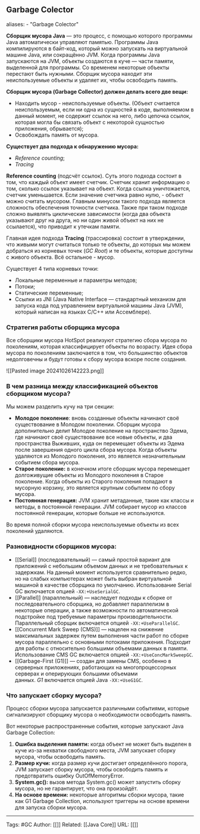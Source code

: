 ## Garbage Colector
aliases: 
	- "Garbage Colector"

**Сборщик мусора Java** — это процесс, с помощью которого программы Java автоматически управляют памятью. Программы Java компилируются в байт-код, который можно запускать на виртуальной машине Java, или сокращённо JVM. Когда программы Java запускаются на JVM, объекты создаются в куче — части памяти, выделенной для программы. Со временем некоторые объекты перестают быть нужными. Сборщик мусора находит эти неиспользуемые объекты и удаляет их, чтобы освободить память.

**Сборщик мусора (Garbage Collector) должен делать всего две вещи:**
- Находить мусор - неиспользуемые объекты. (Объект считается неиспользуемым, если ни одна из сущностей в коде, выполняемом в данный момент, не содержит ссылок на него, либо цепочка ссылок, которая могла бы связать объект с некоторой сущностью приложения, обрывается);
- Освобождать память от мусора.

**Существует два подхода к обнаружению мусора:**
- _Reference counting_;
- _Tracing_
  
**Reference counting** (подсчёт ссылок). Суть этого подхода состоит в том, что каждый объект имеет счетчик. Счетчик хранит информацию о том, сколько ссылок указывает на объект. Когда ссылка уничтожается, счетчик уменьшается. Если значение счетчика равно нулю, - объект можно считать мусором. Главным минусом такого подхода является сложность обеспечения точности счетчика. Также при таком подходе сложно выявлять циклические зависимости (когда два объекта указывают друг на друга, но ни один живой объект на них не ссылается), что приводит к утечкам памяти.

Главная идея подхода **Tracing** (трассировка) состоит в утверждении, что живыми могут считаться только те объекты, до которых мы можем добраться из корневых точек (_GC Root_) и те объекты, которые доступны с живого объекта. Всё остальное - мусор.

Существует 4 типа корневых точки:
- Локальные переменные и параметры методов;
- Потоки;
- Статические переменные;
- Ссылки из JNI (Java Native Interface — стандартный механизм для запуска кода под управлением виртуальной машины Java (JVM), который написан на языках С/С++ или Ассемблере).
### Стратегия работы сборщика мусора

Все сборщики мусора HotSpot реализуют стратегию сбора мусора по поколениям, которая классифицирует объекты по возрасту. Идея сбора мусора по поколениям заключается в том, что большинство объектов недолговечны и будут готовы к сбору мусора вскоре после создания.

![[Pasted image 20241026142223.png]]

### В чем разница между классификацией объектов сборщиком мусора?

Мы можем разделить кучу на три секции:

- **Молодое поколение**: вновь созданные объекты начинают своё существование в Молодом поколении. Сборщик мусора дополнительно делит Молодое поколение на пространство Эдема, где начинают своё существование все новые объекты, и два пространства Выживших, куда он перемещает объекты из Эдема после завершения одного цикла сбора мусора. Когда объекты удаляются из Молодого поколения, это является незначительным событием сбора мусора.
- **Старое поколение:** в конечном итоге сборщик мусора перемещает долгоживущие объекты из Молодого поколения в Старое поколение. Когда объекты из Старого поколения попадают в мусорную корзину, это является крупным событием по сбору мусора.
- **Постоянная генерация:** JVM хранит метаданные, такие как классы и методы, в постоянной генерации. JVM собирает мусор из классов постоянной генерации, которые больше не используются.

Во время полной сборки мусора неиспользуемые объекты из всех поколений удаляются.
### Разновидности сборщиков мусора:

- [[Serial]] (последовательный) — самый простой вариант для приложений с небольшим объемом данных и не требовательных к задержкам. На данный момент используется сравнительно редко, но на слабых компьютерах может быть выбран виртуальной машиной в качестве сборщика по умолчанию. Использование Serial GC включается опцией `-XX:+UseSerialGC`.
- [[Parallel]] (параллельный) — наследует подходы к сборке от последовательного сборщика, но добавляет параллелизм в некоторые операции, а также возможности по автоматической подстройке под требуемые параметры производительности. Параллельный сборщик включается опцией `-XX:+UseParallelGC`.
- [[Concurrent Mark Sweep (CMS)]] — нацелен на снижение максимальных задержек путем выполнения части работ по сборке мусора параллельно с основными потоками приложения. Подходит для работы с относительно большими объемами данных в памяти. Использование CMS GC включается опцией `-XX:+UseConcMarkSweepGC`.
- [[Garbage-First (G1)]] — создан для замены CMS, особенно в серверных приложениях, работающих на многопроцессорных серверах и оперирующих большими объемами данных. _G1_ включается опцией Java `-XX:+UseG1GC`.

### Что запускает сборку мусора?

Процесс сборки мусора запускается различными событиями, которые сигнализируют сборщику мусора о необходимости освободить память.

Вот некоторые распространенные события, которые запускают Java Garbage Collection:

1. **Ошибка выделения памяти:** когда объект не может быть выделен в куче из-за нехватки свободного места, JVM запускает сборку мусора, чтобы освободить память.
2. **Размер кучи:** когда размер кучи достигает определённого порога, JVM запускает сборку мусора, чтобы освободить память и предотвратить ошибку OutOfMemoryError.
3. **System.gc():** вызов метода System.gc() может запустить сборку мусора, но не гарантирует, что она произойдёт.
4. **На основе времени:** некоторые алгоритмы сборки мусора, такие как G1 Garbage Collection, используют триггеры на основе времени для запуска сборки мусора.


---
Tags: #GC
Author: [[]]
Related: [[Java Core]]
URL: [[]]